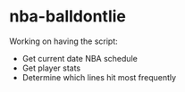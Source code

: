 # nba-balldontlie

Working on having the script:
- Get current date NBA schedule
- Get player stats
- Determine which lines hit most frequently
